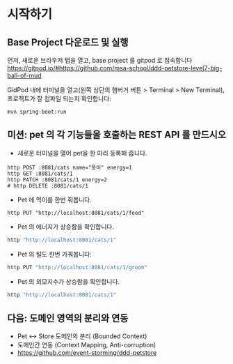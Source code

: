 # 시작하기

## Base Project 다운로드 및 실행
먼저, 새로운 브라우저 탭을 열고, base project 를 gitpod 로 접속합니다
https://gitpod.io/#https://github.com/msa-school/ddd-petstore-level7-big-ball-of-mud

GidPod 내에 터미널을 열고(왼쪽 상단의 햄버거 버튼 > Terminal > New Terminal), 프로젝트가 잘 컴파일 되는지 확인합니다:
```
mvn spring-boot:run
```

## 미션: pet 의 각 기능들을 호출하는 REST API 를 만드시오

- 새로운 터미널을 열어 pet을 한 마리 등록해 줍니다.

```
http POST :8081/cats name="몽이" energy=1
http GET :8081/cats/1
http PATCH :8081/cats/1 energy=2
# http DELETE :8081/cats/1 
```

- Pet 에 먹이를 한번 줘봅니다.
```
http PUT "http://localhost:8081/cats/1/feed"
```

- Pet 의 에너지가 상승함을 확인합니다.
```javascript
http "http://localhost:8081/cats/1"
```

- Pet 의 털도 한번 가꿔봅니다:
```javascript
http PUT "http://localhost:8081/cats/1/groom"
```


- Pet 의 외모지수가 상승함을 확인합니다.
```javascript
http "http://localhost:8081/cats/1"
```

## 다음: 도메인 영역의 분리와 연동
- Pet <-> Store 도메인의 분리 (Bounded Context)
- 도메인간 연동 (Context Mapping, Anti-corruption)
- https://github.com/event-storming/ddd-petstore


